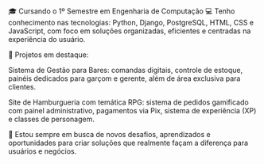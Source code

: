 🎓 Cursando o 1º Semestre em Engenharia de Computação
💻 Tenho conhecimento nas tecnologias: Python, Django, PostgreSQL, HTML, CSS e JavaScript, com foco em soluções organizadas, eficientes e centradas na experiência do usuário.

📌 Projetos em destaque:

Sistema de Gestão para Bares: comandas digitais, controle de estoque, painéis dedicados para garçom e gerente, além de área exclusiva para clientes.

Site de Hamburgueria com temática RPG: sistema de pedidos gamificado com painel administrativo, pagamentos via Pix, sistema de experiência (XP) e classes de personagem.

🚀 Estou sempre em busca de novos desafios, aprendizados e oportunidades para criar soluções que realmente façam a diferença para usuários e negócios.

